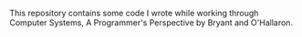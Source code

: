 This repository contains some code I wrote while working through Computer Systems, A Programmer's Perspective by Bryant and O'Hallaron.
